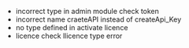 - incorrect type in admin module check token
- incorrect name craeteAPI instead of createApi_Key
- no type defined in activate licence
- licence check llicence type error
